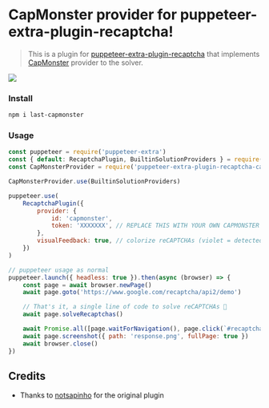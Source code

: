 # CapMonster provider for puppeteer-extra-plugin-recaptcha!

> This is a plugin for [puppeteer-extra-plugin-recaptcha](https://github.com/berstend/puppeteer-extra/tree/master/packages/puppeteer-extra-plugin-recaptcha) that implements [CapMonster](https://capmonster.cloud) provider to the solver.

![](https://i.imgur.com/SWrIQw0.gif)

### Install

```bash
npm i last-capmonster
```

### Usage

```js
const puppeteer = require('puppeteer-extra')
const { default: RecaptchaPlugin, BuiltinSolutionProviders } = require('puppeteer-extra-plugin-recaptcha')
const CapMonsterProvider = require('puppeteer-extra-plugin-recaptcha-capmonster')

CapMonsterProvider.use(BuiltinSolutionProviders)

puppeteer.use(
    RecaptchaPlugin({
        provider: {
            id: 'capmonster',
            token: 'XXXXXXX', // REPLACE THIS WITH YOUR OWN CAPMONSTER API KEY ⚡
        },
        visualFeedback: true, // colorize reCAPTCHAs (violet = detected, green = solved)
    })
)

// puppeteer usage as normal
puppeteer.launch({ headless: true }).then(async (browser) => {
    const page = await browser.newPage()
    await page.goto('https://www.google.com/recaptcha/api2/demo')

    // That's it, a single line of code to solve reCAPTCHAs 🎉
    await page.solveRecaptchas()

    await Promise.all([page.waitForNavigation(), page.click(`#recaptcha-demo-submit`)])
    await page.screenshot({ path: 'response.png', fullPage: true })
    await browser.close()
})
```

## Credits

-   Thanks to [notsapinho](https://github.com/notsapinho) for the original plugin
